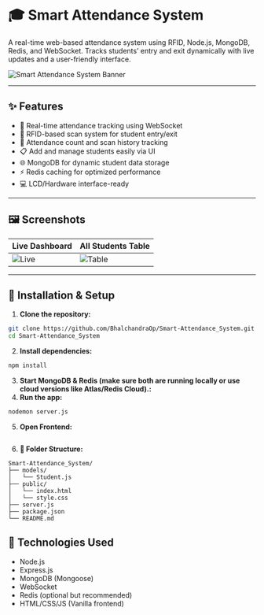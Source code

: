# 🎓 Smart Attendance System

A real-time web-based attendance system using RFID, Node.js, MongoDB, Redis, and WebSocket. Tracks students’ entry and exit dynamically with live updates and a user-friendly interface.

![Smart Attendance System Banner](https://github.com/BhalchandraOp/Smart-Attendance_System/blob/main/screenshots/banner.png)

---

## ✨ Features

- 📡 Real-time attendance tracking using WebSocket
- 🎴 RFID-based scan system for student entry/exit
- 🧾 Attendance count and scan history tracking
- 📋 Add and manage students easily via UI
- 🌐 MongoDB for dynamic student data storage
- ⚡ Redis caching for optimized performance
- 💻 LCD/Hardware interface-ready

---

## 🖼️ Screenshots

| Live Dashboard | All Students Table |
|----------------|--------------------|
| ![Live](screenshots/Live_Info.png) | ![Table](screenshots/all-student.png) |

---

## 🔧 Installation & Setup

1. **Clone the repository:**

```bash
git clone https://github.com/BhalchandraOp/Smart-Attendance_System.git
cd Smart-Attendance_System
```

2. **Install dependencies:**
```bash
npm install
```
3. **Start MongoDB & Redis (make sure both are running locally or use cloud versions like Atlas/Redis Cloud).:**
4. **Run the app:**
```bash
nodemon server.js
```
5. **Open Frontend:**
```Just open index.html in your browser. Make sure it's allowed to connect to localhost:3000.
```
6. **📁 Folder Structure:**
```pgsql
Smart-Attendance_System/
├── models/
│   └── Student.js
├── public/
│   └── index.html
│   └── style.css
├── server.js
├── package.json
└── README.md
```
## 🚀 Technologies Used
- Node.js
- Express.js
- MongoDB (Mongoose)
- WebSocket
- Redis (optional but recommended)
- HTML/CSS/JS (Vanilla frontend)
  


